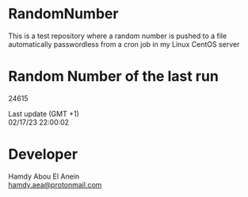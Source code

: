 # RandomNumber    
This is a test repository where a random number is pushed to a file automatically passwordless from a cron job in my Linux CentOS server    
# Random Number of the last run   
24615
      
Last update (GMT +1)    
02/17/23 22:00:02
# Developer    
Hamdy Abou El Anein   
hamdy.aea@protonmail.com
